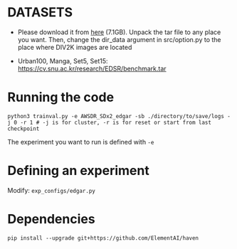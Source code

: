 # DATASETS
* Please download it from [here](https://cv.snu.ac.kr/research/EDSR/DIV2K.tar) (7.1GB). Unpack the tar file to any place you want. Then, change the dir_data argument in src/option.py to the place where DIV2K images are located

* Urban100, Manga, Set5, Set15: https://cv.snu.ac.kr/research/EDSR/benchmark.tar

# Running the code
`python3 trainval.py -e AWSDR_SDx2_edgar -sb ./directory/to/save/logs -j 0 -r 1 # -j is for cluster, -r is for reset or start from last checkpoint`

The experiment you want to run is defined with `-e`

# Defining an experiment
Modify:
`exp_configs/edgar.py`

# Dependencies
`pip install --upgrade git+https://github.com/ElementAI/haven`
